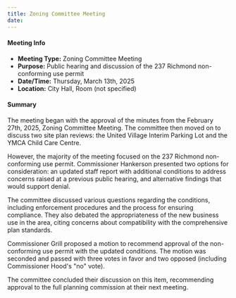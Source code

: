 ```yaml
---
title: Zoning Committee Meeting
date: 
---
```

#### Meeting Info
* **Meeting Type:** Zoning Committee Meeting
* **Purpose:** Public hearing and discussion of the 237 Richmond non-conforming use permit
* **Date/Time:** Thursday, March 13th, 2025
* **Location:** City Hall, Room (not specified)

#### Summary

The meeting began with the approval of the minutes from the February 27th, 2025, Zoning Committee Meeting. The committee then moved on to discuss two site plan reviews: the United Village Interim Parking Lot and the YMCA Child Care Centre.

However, the majority of the meeting focused on the 237 Richmond non-conforming use permit. Commissioner Hankerson presented two options for consideration: an updated staff report with additional conditions to address concerns raised at a previous public hearing, and alternative findings that would support denial.

The committee discussed various questions regarding the conditions, including enforcement procedures and the process for ensuring compliance. They also debated the appropriateness of the new business use in the area, citing concerns about compatibility with the comprehensive plan standards.

Commissioner Grill proposed a motion to recommend approval of the non-conforming use permit with the updated conditions. The motion was seconded and passed with three votes in favor and two opposed (including Commissioner Hood's "no" vote).

The committee concluded their discussion on this item, recommending approval to the full planning commission at their next meeting.

